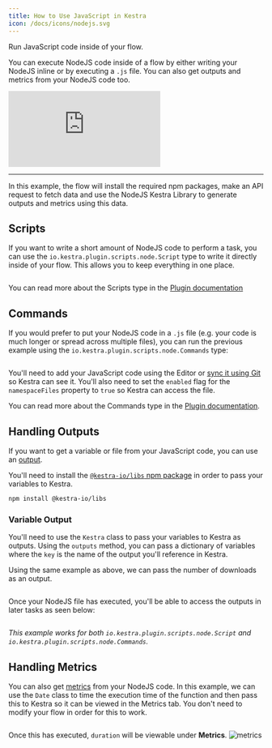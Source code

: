 ```yaml
---
title: How to Use JavaScript in Kestra
icon: /docs/icons/nodejs.svg
---
```


Run JavaScript code inside of your flow.

You can execute NodeJS code inside of a flow by either writing your NodeJS inline or by executing a `.js` file. You can also get outputs and metrics from your NodeJS code too.

<div class="video-container">
  <iframe src="https://www.youtube.com/embed/kNMIGUdPxRw?si=TRc9RiV-hEn9pt0V" title="YouTube video player" frameborder="0" allow="accelerometer; autoplay; clipboard-write; encrypted-media; gyroscope; picture-in-picture; web-share" referrerpolicy="strict-origin-when-cross-origin" allowfullscreen></iframe>
</div>

---

In this example, the flow will install the required npm packages, make an API request to fetch data and use the NodeJS Kestra Library to generate outputs and metrics using this data.


## Scripts

If you want to write a short amount of NodeJS code to perform a task, you can use the `io.kestra.plugin.scripts.node.Script` type to write it directly inside of your flow. This allows you to keep everything in one place.

```yaml file=public/examples/scripts_nodejs.yml
```

You can read more about the Scripts type in the [Plugin documentation](/plugins/plugin-script-node/tasks/io.kestra.plugin.scripts.node.script)

## Commands

If you would prefer to put your NodeJS code in a `.js` file (e.g. your code is much longer or spread across multiple files), you can run the previous example using the `io.kestra.plugin.scripts.node.Commands` type:

```yaml file=public/examples/commands_nodejs.yml
```

You'll need to add your JavaScript code using the Editor or [sync it using Git](/docs/developer-guide/git) so Kestra can see it. You'll also need to set the `enabled` flag for the `namespaceFiles` property to `true` so Kestra can access the file.

You can read more about the Commands type in the [Plugin documentation](/plugins/plugin-script-node/tasks/io.kestra.plugin.scripts.node.commands).

## Handling Outputs

If you want to get a variable or file from your JavaScript code, you can use an [output](/docs/workflow-components/outputs).

You'll need to install the [`@kestra-io/libs` npm package](https://npm.io/package/@kestra-io/libs) in order to pass your variables to Kestra.

```bash
npm install @kestra-io/libs
```

### Variable Output

You'll need to use the `Kestra` class to pass your variables to Kestra as outputs. Using the `outputs` method, you can pass a dictionary of variables where the `key` is the name of the output you'll reference in Kestra.

Using the same example as above, we can pass the number of downloads as an output.

```javascript file=public/examples/outputs_nodejs.js
```

Once your NodeJS file has executed, you'll be able to access the outputs in later tasks as seen below:

```yaml file=public/examples/outputs_nodejs.yml
```

_This example works for both `io.kestra.plugin.scripts.node.Script` and `io.kestra.plugin.scripts.node.Commands`._

## Handling Metrics

You can also get [metrics](/docs/developer-guide/scripts/outputs-metrics#outputs-and-metrics-in-script-and-commands-tasks) from your NodeJS code. In this example, we can use the `Date` class to time the execution time of the function and then pass this to Kestra so it can be viewed in the Metrics tab. You don't need to modify your flow in order for this to work.

```javascript file=public/examples/metrics_nodejs.js
```

Once this has executed, `duration` will be viewable under **Metrics**.
![metrics](/docs/how-to-guides/nodejs/metrics.png)
